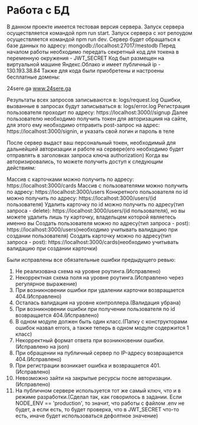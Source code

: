 ﻿# Работа с БД

В данном проекте имеется тестовая версия сервера.
Запуск сервера осуществляется командой npm run start.
Запуск сервера c хот релоудом осуществляется командой npm run dev.
Сервер будет обращаться к базе данных по адресу: mongodb://localhost:27017/mestodb
Перед началом работы необходимо передать секретный код для токена в переменную окружения - JWT_SECRET
Код был размещен на виртуальной машине Яндекс.Облако и имеет публичный ip - 130.193.38.84
Также для кода были приобретены и настроены бесплатные домены:

24sere.ga
www.24sere.ga

Результаты всех запросов записываются в: logs/request.log
Ошибки, вызванные в запросах будут записываться в: logs/error.log
Регистрация пользователя проходит по адресу: https://localhost:3000//signup
Далее пользователю необходимо получить токен для авторизациия на сайте, для этого ему необходимо отправить post-запрос на адрес: https://localhost:3000/signin, и указать свой логин и пароль в теле 

После сервер выдаст ваш персональный токен, необходимый для дальнейшей авторизации и работе на сервере(его необходимо будет отправлять в заголовках запроса ключа authorization)
Когда вы авторизировались, то можете получить доступ к следующим действиям:

Массив с карточками можно получить по адресу: https://localhost:3000/cards
Массив с пользователями можно получить по адресу: https://localhost:3000/users
Конкретного пользователя по id можно получить по адресу: https://localhost:3000/users/(id пользователя)
Удалить карточку по id можно получить по адресу(тип запроса - delete): https://localhost:3000/users/(id пользователя), но вы можете удалить лишь ту карточку, владельцем которой являетесь именно вы
Создать пользователя можно по адресу(тип запроса - post): https://localhost:3000/users(необходимо учитывать валидацию при создании пользователя)
Создать карточку можно по адресу(тип запроса - post): https://localhost:3000/cards(необходимо учитывать валидацию при создании карточки)

Были исправлены все обязательные ошибки предыдущего ревью:
1. Не реализована схема на уровне роутинга.(Исправлено)
2. Некорректная схема поля на уровне роутинга.(Исправлено через регулярное выражение)
3. При возникновении ошибки при удалении карточки возвращается 404.(Исправлено)
4. Осталась валидация на уровне контроллера.(Валидация убрана)
5. При возникновении ошибки при получении пользователя по id возвращается 404.(Исправлено)
6. В одном модуле должен быть один класс.(Папку с конструкторами ошибок назвал errors, а также теперь в одном модуле содержится 1 класс)
7. Некорректный формат ответа при возникновении ошибки.(Исправлено на json)
8. При обращении на публичный сервер по IP-адресу возвращается 404.(Исправлено)
9. При регистрации возникает ошибка и возвращается 401.(Исправлено)
10. Невозможно зайти на закрытые ресурсы после авторизации.(Исправлено)
11. На публичном сервере используется тот же самый ключ, что и в режиме разработки.(Сделал так, как говорилось в задании. Если NODE_ENV == 'production', то значит, что работы с файлом .env не будет, а если есть, то будет проверка, что в JWT_SECRET что-то есть, иначе будет использоваться дефолтное значение)

